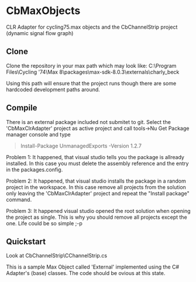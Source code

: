 # CbMaxObjects
CLR Adapter for cycling75.max objects and the CbChannelStrip project (dynamic signal flow graph)

## Clone

Clone the repository in your max path which may look like:
C:\Program Files\Cycling '74\Max 8\packages\max-sdk-8.0.3\externals\charly_beck

Using this path will ensure that the project runs though there are some hardcoded development paths around.

## Compile

There is an external package included not submitet to git. Select the 'CbMaxClrAdapter' project as active project and call tools->Nu Get Package manager console and type

> Install-Package UnmanagedExports -Version 1.2.7

Problem 1: It happened, that visual studio tells you the package is allready installed. In this case you must delete the assembly reference and the entry in the packages.config.

Problem 2: It happened, that visual studio installs the package in a random project in the workspace. In this case remove all projects from the solution only leaving the 'CbMaxClrAdapter' project and repeat the "Install package" command.

Problem 3: It happened visual studio opened the root solution when opening the project as single. This is why you should remove all projects except the one. Life could be so simple ;-p

## Quickstart

Look at CbChannelStrip\CChannelStrip.cs

This is a sample Max Object called 'External' implemented using the C# Adapter's (base) classes. The code should be ovious at this state.

